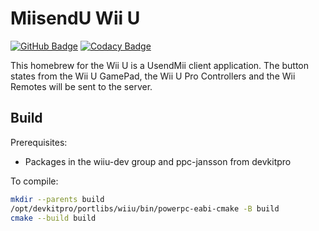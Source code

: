 # MiisendU Wii U

[![GitHub Badge](https://github.com/Crayon2000/MiisendU-Wii-U/workflows/Continuous%20Integration/badge.svg)](https://github.com/Crayon2000/MiisendU-Wii-U/actions)
[![Codacy Badge](https://app.codacy.com/project/badge/Grade/35c5a21659da4701bce75bf6015632fb)](https://app.codacy.com/gh/Crayon2000/MiisendU-Wii-U/dashboard?utm_source=gh&utm_medium=referral&utm_content=&utm_campaign=Badge_grade)

This homebrew for the Wii U is a UsendMii client application.
The button states from the Wii U GamePad, the Wii U Pro Controllers and the Wii Remotes will be sent to the server.

## Build

Prerequisites:

* Packages in the wiiu-dev group and ppc-jansson from devkitpro

To compile:

```bash
mkdir --parents build
/opt/devkitpro/portlibs/wiiu/bin/powerpc-eabi-cmake -B build
cmake --build build
```
